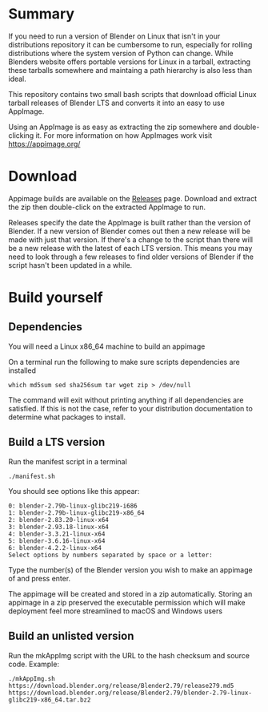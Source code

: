 # Summary
If you need to run a version of Blender on Linux that isn't in your distributions repository 
it can be cumbersome to run, especially for rolling distributions where the system version of Python can change. 
While Blenders website offers portable versions for Linux in a tarball, 
extracting these tarballs somewhere and maintaing a path hierarchy is also less than ideal.

This repository contains two small bash scripts that download official Linux tarball releases of Blender LTS 
and converts it into an easy to use AppImage. 

Using an AppImage is as easy as extracting the zip somewhere and double-clicking it.
For more information on how AppImages work visit https://appimage.org/

# Download
Appimage builds are available on the [Releases](https://github.com/Lethja/blender-appimage/releases) page.
Download and extract the zip then double-click on the extracted AppImage to run.

Releases specify the date the AppImage is built rather than the version of Blender.
If a new version of Blender comes out then a new release will be made with just that version.
If there's a change to the script than there will be a new release with the latest of each LTS version.
This means you may need to look through a few releases to find older versions of Blender
if the script hasn't been updated in a while.

# Build yourself
## Dependencies
You will need a Linux x86_64 machine to build an appimage

On a terminal run the following to make sure scripts dependencies are installed
```shell
which md5sum sed sha256sum tar wget zip > /dev/null
```
The command will exit without printing anything if all dependencies are satisfied.
If this is not the case, refer to your distribution documentation to determine what packages to install.

## Build a LTS version
Run the manifest script in a terminal
```shell
./manifest.sh
```
You should see options like this appear:
```
0: blender-2.79b-linux-glibc219-i686
1: blender-2.79b-linux-glibc219-x86_64
2: blender-2.83.20-linux-x64
3: blender-2.93.18-linux-x64
4: blender-3.3.21-linux-x64
5: blender-3.6.16-linux-x64
6: blender-4.2.2-linux-x64
Select options by numbers separated by space or a letter:
```
Type the number(s) of the Blender version you wish to make an appimage of and press enter.

The appimage will be created and stored in a zip automatically. 
Storing an appimage in a zip preserved the executable permission 
which will make deployment feel more streamlined to macOS and Windows users 

## Build an unlisted version
Run the mkAppImg script with the URL to the hash checksum and source code. 
Example: 
```shell
./mkAppImg.sh https://download.blender.org/release/Blender2.79/release279.md5 https://download.blender.org/release/Blender2.79/blender-2.79-linux-glibc219-x86_64.tar.bz2
```
